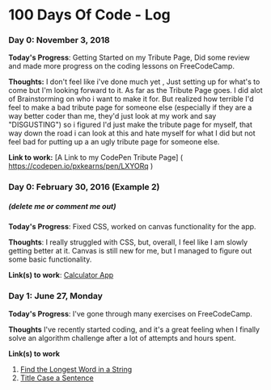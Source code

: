 # 100 Days Of Code - Log

### Day 0: November 3, 2018 


**Today's Progress**: Getting Started on my Tribute Page, Did some review and made more progress on the coding lessons on FreeCodeCamp.
 
**Thoughts:** I don't feel like i've done much yet , Just setting up for what's to come but I'm looking forward to it. As far as the Tribute Page goes. I did alot of Brainstorming on who i want to make it for. But realized how terrible I'd feel to make a bad tribute page for someone else (especially if they are a way better coder than me, they'd just look at my work and say "DISGUSTING") so i figured I'd just make the tribute page for myself, that way down the road i can look at this and hate myself for what I did but not feel bad for putting up a an ugly tribute page for someone else.  

**Link to work:** [A Link to my CodePen Tribute Page] ( https://codepen.io/pxkearns/pen/LXYORq )

### Day 0: February 30, 2016 (Example 2)
##### (delete me or comment me out)

**Today's Progress**: Fixed CSS, worked on canvas functionality for the app.

**Thoughts**: I really struggled with CSS, but, overall, I feel like I am slowly getting better at it. Canvas is still new for me, but I managed to figure out some basic functionality.

**Link(s) to work**: [Calculator App](http://www.example.com)


### Day 1: June 27, Monday

**Today's Progress**: I've gone through many exercises on FreeCodeCamp.

**Thoughts** I've recently started coding, and it's a great feeling when I finally solve an algorithm challenge after a lot of attempts and hours spent.

**Link(s) to work**
1. [Find the Longest Word in a String](https://www.freecodecamp.com/challenges/find-the-longest-word-in-a-string)
2. [Title Case a Sentence](https://www.freecodecamp.com/challenges/title-case-a-sentence)
